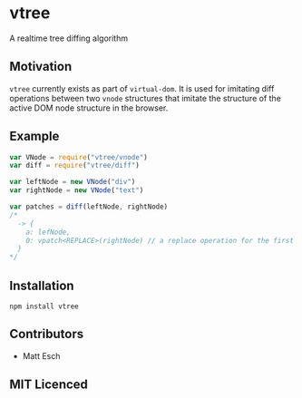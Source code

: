 # vtree

A realtime tree diffing algorithm

## Motivation

`vtree` currently exists as part of `virtual-dom`. It is used for imitating
diff operations between two `vnode` structures that imitate the structure of
the active DOM node structure in the browser.

## Example

```js
var VNode = require("vtree/vnode")
var diff = require("vtree/diff")

var leftNode = new VNode("div")
var rightNode = new VNode("text")

var patches = diff(leftNode, rightNode)
/*
  -> {
    a: lefNode,
    0: vpatch<REPLACE>(rightNode) // a replace operation for the first node
  }
*/
```

## Installation

`npm install vtree`

## Contributors

 - Matt Esch

## MIT Licenced
